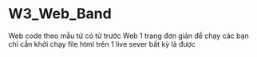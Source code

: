 # W3_Web_Band
Web code theo mẫu từ có từ trước
Web 1 trang đơn giản để chạy các bạn chỉ cần khởi chạy file html trên 1 live sever bất kỳ là được
